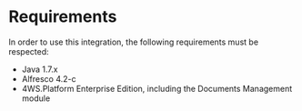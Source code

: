 # Requirements

In order to use this integration, the following requirements must be respected:

* Java 1.7.x
* Alfresco 4.2-c
* 4WS.Platform Enterprise Edition, including the Documents Management module

